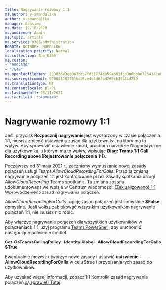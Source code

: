 ```yaml
---
title: Nagrywanie rozmowy 1:1
ms.author: v-smandalika
author: v-smandalika
manager: dansimp
ms.date: 12/18/2020
ms.audience: Admin
ms.topic: article
ms.service: o365-administration
ROBOTS: NOINDEX, NOFOLLOW
localization_priority: Normal
ms.collection: Adm_O365
ms.custom:
- "9002530"
- "7648"
ms.openlocfilehash: 29383643e6867bca7fd31774a9594b82fdc080bb0e7254141e8c883ad861075e
ms.sourcegitcommit: 920051182781bd97ce4d4d6fbd268cb37b84d239
ms.translationtype: MT
ms.contentlocale: pl-PL
ms.lasthandoff: 08/11/2021
ms.locfileid: "57886149"
---
```

# <a name="11-call-recording"></a>Nagrywanie rozmowy 1:1

Jeśli przycisk **Rozpocznij nagrywanie** jest wyszarzony w czasie połączenia 1:1, musisz zmienić ustawienia zasad dla użytkownika, na który ma to wpływ. Aby sprawdzić ustawienie zasad, uruchom narzędzie Diagnostyczne dla użytkownika, u którym ma to wpływ, wpisując **Diag: Teams 1:1 Call Recording above (Rejestrowanie połączenia 1:1).**     

Począwszy od 31 maja 2021 r., zaczniemy wymuszanie nowej zasady połączeń usługi Teams *AllowCloudRecordingForCalls.* Przed tą zmianą nagrywanie połączeń 1:1 jest kontrolowane przez zasady spotkania usługi *AllowCloudRecording* Teams spotkania. Ta zmiana została udokumentowana we wpisie w Centrum wiadomości: [(Zaktualizowano) 1:1 Wprowadzenie](https://portal.microsoft.com/Adminportal/Home?ref=MessageCenter/:/messages/MC238796)do zasad nagrywania połączeń.  

*AllowCloudRecordingForCalls*   opcję zasad połączeń jest domyślnie **$False** domyślne. Jeśli wolisz zablokować wszystkim użytkownikom nagrywanie połączeń 1:1, nie musisz nic robić.  

Aby włączyć nagrywanie połączeń dla wszystkich użytkowników w połączeniach 1:1, użyj programu [Teams PowerShell,](https://docs.microsoft.com/microsoftteams/teams-powershell-install) aby uruchomić następujące polecenie cmdlet: 

**Set-CsTeamsCallingPolicy -Identity Global -AllowCloudRecordingForCalls $True** 

Ewentualnie możesz utworzyć nowe zasady i ustawić **ustawienie -AllowCloudRecordingForCalls** w celu $true i przypisania tych zasad do użytkowników.  

Aby uzyskać więcej informacji, zobacz 1:1 Kontrolki zasad nagrywania połączeń [są (prawie!) Tutaj](https://techcommunity.microsoft.com/t5/microsoft-teams-support/1-1-call-recording-policy-controls-are-almost-here/ba-p/2217668).

